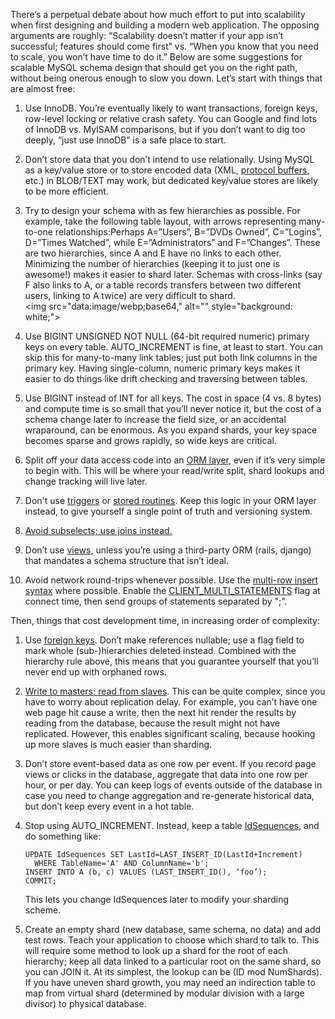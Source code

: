 <!--# set var="title" value="Database best practices for future scalability" -->
<!--# set var="date" value="2011-08-08" -->

<!--# include file="include/top.html" -->

There’s a perpetual debate about how much effort to put into scalability when first designing and building a modern web application. The opposing arguments are roughly: “Scalability doesn’t matter if your app isn’t successful; features should come first” vs. “When you know that you need to scale, you won’t have time to do it.” Below are some suggestions for scalable MySQL schema design that should get you on the right path, without being onerous enough to slow you down. Let’s start with things that are almost free:

1. Use InnoDB. You’re eventually likely to want transactions, foreign keys, row-level locking or relative crash safety. You can Google and find lots of InnoDB vs. MyISAM comparisons, but if you don’t want to dig too deeply, “just use InnoDB” is a safe place to start.

1. Don’t store data that you don’t intend to use relationally. Using MySQL as a key/value store or to store encoded data (XML, [protocol buffers](http://code.google.com/p/protobuf/), etc.) in BLOB/TEXT may work, but dedicated key/value stores are likely to be more efficient.

1. Try to design your schema with as few hierarchies as possible. For example, take the following table layout, with arrows representing many-to-one relationships:Perhaps A=”Users”, B=”DVDs Owned”, C=”Logins”, D=”Times Watched”, while E=”Administrators” and F=”Changes”. These are two hierarchies, since A and E have no links to each other. Minimizing the number of hierarchies (keeping it to just one is awesome!) makes it easier to shard later. Schemas with cross-links (say F also links to A, or a table records transfers between two different users, linking to A twice) are very difficult to shard.<br>
   <img src="data:image/webp;base64,<!--# include file="images/db-hierarchy.webp.base64" -->" alt="" style="background: white;">

1. Use BIGINT UNSIGNED NOT NULL (64-bit required numeric) primary keys on every table. AUTO\_INCREMENT is fine, at least to start. You can skip this for many-to-many link tables; just put both link columns in the primary key. Having single-column, numeric primary keys makes it easier to do things like drift checking and traversing between tables.

1. Use BIGINT instead of INT for all keys. The cost in space (4 vs. 8 bytes) and compute time is so small that you’ll never notice it, but the cost of a schema change later to increase the field size, or an accidental wraparound, can be enormous. As you expand shards, your key space becomes sparse and grows rapidly, so wide keys are critical.

1. Split off your data access code into an [ORM layer](http://en.wikipedia.org/wiki/Object-relational_mapping), even if it’s very simple to begin with. This will be where your read/write split, shard lookups and change tracking will live later.

1. Don't use [triggers](http://dev.mysql.com/doc/refman/5.1/en/triggers.html) or [stored routines](http://dev.mysql.com/doc/refman/5.1/en/stored-routines.html). Keep this logic in your ORM layer instead, to give yourself a single point of truth and versioning system.

1. [Avoid subselects; use joins instead.](2011-07-12-converting-subselects-to-joins.html)

1. Don’t use [views](http://dev.mysql.com/doc/refman/5.1/en/views.html), unless you’re using a third-party ORM (rails, django) that mandates a schema structure that isn’t ideal.

1. Avoid network round-trips whenever possible. Use the [multi-row insert syntax](http://dev.mysql.com/doc/refman/5.5/en/insert.html) where possible. Enable the [CLIENT\_MULTI\_STATEMENTS](http://dev.mysql.com/doc/refman/5.1/en/mysql-real-connect.htmlhttp://dev.mysql.com/doc/refman/5.1/en/mysql-real-connect.html) flag at connect time, then send groups of statements separated by ";". 

Then, things that cost development time, in increasing order of complexity:

1. Use [foreign keys](http://dev.mysql.com/doc/refman/5.1/en/ansi-diff-foreign-keys.html). Don’t make references nullable; use a flag field to mark whole (sub-)hierarchies deleted instead. Combined with the hierarchy rule above, this means that you guarantee yourself that you’ll never end up with orphaned rows.

1. [Write to masters; read from slaves](http://dev.mysql.com/doc/refman/5.1/en/replication.html). This can be quite complex, since you have to worry about replication delay. For example, you can’t have one web page hit cause a write, then the next hit render the results by reading from the database, because the result might not have replicated. However, this enables significant scaling, because hooking up more slaves is much easier than sharding.

1. Don’t store event-based data as one row per event. If you record page views or clicks in the database, aggregate that data into one row per hour, or per day. You can keep logs of events outside of the database in case you need to change aggregation and re-generate historical data, but don’t keep every event in a hot table.

1. Stop using AUTO\_INCREMENT. Instead, keep a table [IdSequences](http://www.reddit.com/r/mysql/comments/jcw8o/database_best_practices_for_future_scalability/c2b2o4v), and do something like: 

   ```BEGIN;
   UPDATE IdSequences SET LastId=LAST_INSERT_ID(LastId+Increment)
     WHERE TableName='A' AND ColumnName='b';
   INSERT INTO A (b, c) VALUES (LAST_INSERT_ID(), ‘foo’);
   COMMIT;
   ```

   This lets you change IdSequences later to modify your sharding scheme.

1. Create an empty shard (new database, same schema, no data) and add test rows. Teach your application to choose which shard to talk to. This will require some method to look up a shard for the root of each hierarchy; keep all data linked to a particular root on the same shard, so you can JOIN it. At its simplest, the lookup can be (ID mod NumShards). If you have uneven shard growth, you may need an indirection table to map from virtual shard (determined by modular division with a large divisor) to physical database.

<!--# include file="include/bottom.html" -->
